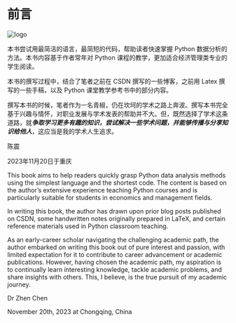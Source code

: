 # 前言

![logo](logo3.png)

本书尝试用最简洁的语言，最简短的代码，帮助读者快速掌握 Python 数据分析的方法。本书内容基于作者常年对 Python 课程的教学，更加适合经济管理类专业的学生阅读。

本书的撰写过程中，结合了笔者之前在 CSDN 撰写的一些博客，之前用 Latex 撰写的一些手稿，以及 Python 课堂教学参考书中的部分内容。

撰写本书的时候，笔者作为一名青椒，仍在坎坷的学术之路上奔波。撰写本书完全基于兴趣与情怀，对职业发展与学术发表的帮助并不大。但，既然选择了学术这条道路，就***争取学习更多有趣的知识，尝试解决一些学术问题，并能够传播与分享知识给他人***，这应当是我的学术人生追求。


陈震 

2023年11月20日于重庆

This book aims to help readers quickly grasp Python data analysis methods using the simplest language and the shortest code. The content is based on the author’s extensive experience teaching Python courses and is particularly suitable for students in economics and management fields.

In writing this book, the author has drawn upon prior blog posts published on CSDN, some handwritten notes originally prepared in LaTeX, and certain reference materials used in Python classroom teaching.

As an early-career scholar navigating the challenging academic path, the author embarked on writing this book out of pure interest and passion, with limited expectation for it to contribute to career advancement or academic publications. However, having chosen the academic path, my aspiration is to continually learn interesting knowledge, tackle academic problems, and share insights with others. This, I believe, is the true pursuit of my academic journey.

Dr Zhen Chen

November 20th, 2023 at Chongqing, China

<script src="https://giscus.app/client.js"
        data-repo="robinchen121/book-Python-Data-Science"
        data-repo-id="R_kgDOKFdyOw"
        data-category="Announcements"
        data-category-id="DIC_kwDOKFdyO84CgWHi"
        data-mapping="pathname"
        data-strict="0"
        data-reactions-enabled="1"
        data-emit-metadata="0"
        data-input-position="bottom"
        data-theme="light"
        data-lang="en"
        crossorigin="anonymous"
        async>
</script>

<!-- Toogle google translation -->
<div id="google_translate_element"></div>
<script type="text/javascript">
      function googleTranslateElementInit() {
        new google.translate.TranslateElement({ pageLanguage: 'zh-CN',
                  includedLanguages: 'en,zh-CN,zh-TW,ja,ko,de,ru,fr,es,it,pt,hi,ar,fa',
layout: google.translate.TranslateElement.InlineLayout.SIMPLE }, 'google_translate_element');
      }
</script>
<script type="text/javascript"
      src="https://translate.google.com/translate_a/element.js?cb=googleTranslateElementInit"
></script>
<br>
